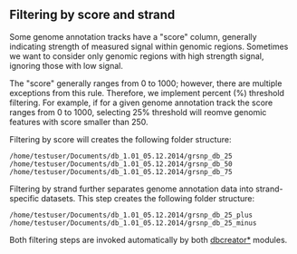 

Filtering by score and strand
------------------------------
Some genome annotation tracks have a "score" column, generally indicating strength of measured signal within genomic regions. Sometimes we want to consider only genomic regions with high strength signal, ignoring those with low signal.

The "score" generally ranges from 0 to 1000; however, there are multiple exceptions from this rule. Therefore, we implement percent (%) threshold filtering. For example, if for a given genome annotation track the score ranges from 0 to 1000, selecting 25% threshold will reomve genomic features with score smaller than 250.

Filtering by score will creates the following folder structure:

```
/home/testuser/Documents/db_1.01_05.12.2014/grsnp_db_25
/home/testuser/Documents/db_1.01_05.12.2014/grsnp_db_50
/home/testuser/Documents/db_1.01_05.12.2014/grsnp_db_75
```

Filtering by strand further separates genome annotation data into strand-specific datasets. This step creates the following folder structure:
```
/home/testuser/Documents/db_1.01_05.12.2014/grsnp_db_25_plus
/home/testuser/Documents/db_1.01_05.12.2014/grsnp_db_25_minus
```

Both filtering steps are invoked automatically by both [dbcreator*](dbcreator.md) modules.
